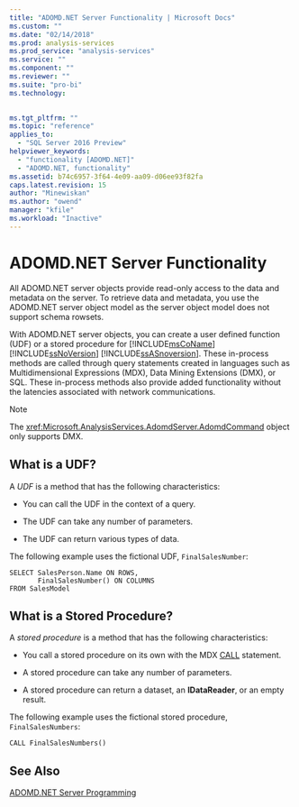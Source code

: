 ```yaml
---
title: "ADOMD.NET Server Functionality | Microsoft Docs"
ms.custom: ""
ms.date: "02/14/2018"
ms.prod: analysis-services
ms.prod_service: "analysis-services"
ms.service: ""
ms.component: ""
ms.reviewer: ""
ms.suite: "pro-bi"
ms.technology: 
  

ms.tgt_pltfrm: ""
ms.topic: "reference"
applies_to: 
  - "SQL Server 2016 Preview"
helpviewer_keywords: 
  - "functionality [ADOMD.NET]"
  - "ADOMD.NET, functionality"
ms.assetid: b74c6957-3f64-4e09-aa09-d06ee93f82fa
caps.latest.revision: 15
author: "Minewiskan"
ms.author: "owend"
manager: "kfile"
ms.workload: "Inactive"
---
```

# ADOMD.NET Server Functionality
  All ADOMD.NET server objects provide read-only access to the data and metadata on the server. To retrieve data and metadata, you use the ADOMD.NET server object model as the server object model does not support schema rowsets.  
  
 With ADOMD.NET server objects, you can create a user defined function (UDF) or a stored procedure for [!INCLUDE[msCoName](../../includes/msconame-md.md)] [!INCLUDE[ssNoVersion](../../includes/ssnoversion-md.md)] [!INCLUDE[ssASnoversion](../../includes/ssasnoversion-md.md)]. These in-process methods are called through query statements created in languages such as Multidimensional Expressions (MDX), Data Mining Extensions (DMX), or SQL. These in-process methods also provide added functionality without the latencies associated with network communications.  
  
> [!NOTE]  
>  The <xref:Microsoft.AnalysisServices.AdomdServer.AdomdCommand> object only supports DMX.  
  
## What is a UDF?  
 A *UDF* is a method that has the following characteristics:  
  
-   You can call the UDF in the context of a query.  
  
-   The UDF can take any number of parameters.  
  
-   The UDF can return various types of data.  
  
 The following example uses the fictional UDF, `FinalSalesNumber`:  
  
```  
SELECT SalesPerson.Name ON ROWS,  
       FinalSalesNumber() ON COLUMNS  
FROM SalesModel  
```  
  
## What is a Stored Procedure?  
 A *stored procedure* is a method that has the following characteristics:  
  
-   You call a stored procedure on its own with the MDX [CALL](../../mdx/mdx-data-manipulation-call.md) statement.  
  
-   A stored procedure can take any number of parameters.  
  
-   A stored procedure can return a dataset, an **IDataReader**, or an empty result.  
  
 The following example uses the fictional stored procedure, `FinalSalesNumbers`:  
  
```  
CALL FinalSalesNumbers()  
```  
  
## See Also  
 [ADOMD.NET Server Programming](../../analysis-services/multidimensional-models-adomd-net-server/adomd-net-server-programming.md)  
  
  
